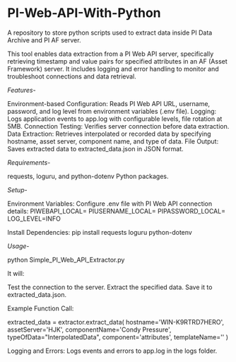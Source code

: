 # PI-Web-API-With-Python
A repository to store python scripts used to extract data inside PI Data Archive and PI AF server.

This tool enables data extraction from a PI Web API server, specifically retrieving timestamp and value pairs for specified attributes in an AF (Asset Framework) server. It includes logging and error handling to monitor and troubleshoot connections and data retrieval.

*Features*-

Environment-based Configuration: Reads PI Web API URL, username, password, and log level from environment variables (.env file).
Logging: Logs application events to app.log with configurable levels, file rotation at 5MB.
Connection Testing: Verifies server connection before data extraction.
Data Extraction: Retrieves interpolated or recorded data by specifying hostname, asset server, component name, and type of data.
File Output: Saves extracted data to extracted_data.json in JSON format.

*Requirements*-

requests, loguru, and python-dotenv Python packages.

*Setup*-

Environment Variables: Configure .env file with PI Web API connection details:
PIWEBAPI_LOCAL=<PI Web API URL>
PIUSERNAME_LOCAL=<Username>
PIPASSWORD_LOCAL=<Password>
LOG_LEVEL=INFO

Install Dependencies:
pip install requests loguru python-dotenv

*Usage*-

python Simple_PI_Web_API_Extractor.py

It will:

Test the connection to the server.
Extract the specified data.
Save it to extracted_data.json.

Example Function Call:

extracted_data = extractor.extract_data(
    hostname='WIN-K9RTRD7HERO', 
    assetServer='HJK', 
    componentName='Condy Pressure', 
    typeOfData="InterpolatedData", 
    component='attributes', 
    templateName=''
)

Logging and Errors: Logs events and errors to app.log in the logs folder.
